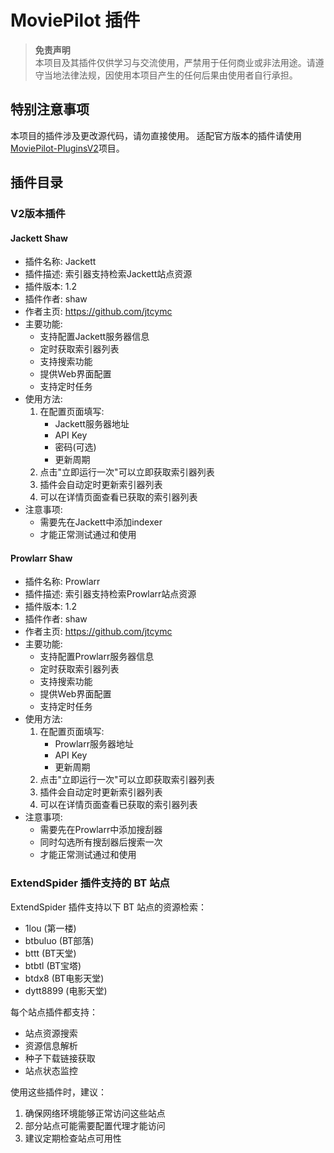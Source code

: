 # MoviePilot 插件

> **免责声明**  
> 本项目及其插件仅供学习与交流使用，严禁用于任何商业或非法用途。请遵守当地法律法规，因使用本项目产生的任何后果由使用者自行承担。
## 特别注意事项
本项目的插件涉及更改源代码，请勿直接使用。 适配官方版本的插件请使用[MoviePilot-PluginsV2](https://github.com/jtcymc/MoviePilot-PluginsV2)项目。
## 插件目录

### V2版本插件

#### Jackett Shaw
- 插件名称: Jackett
- 插件描述: 索引器支持检索Jackett站点资源
- 插件版本: 1.2
- 插件作者: shaw
- 作者主页: https://github.com/jtcymc
- 主要功能:
  - 支持配置Jackett服务器信息
  - 定时获取索引器列表
  - 支持搜索功能
  - 提供Web界面配置
  - 支持定时任务
- 使用方法:
  1. 在配置页面填写:
     - Jackett服务器地址
     - API Key
     - 密码(可选)
     - 更新周期
  2. 点击"立即运行一次"可以立即获取索引器列表
  3. 插件会自动定时更新索引器列表
  4. 可以在详情页面查看已获取的索引器列表
- 注意事项:
  - 需要先在Jackett中添加indexer
  - 才能正常测试通过和使用

#### Prowlarr Shaw
- 插件名称: Prowlarr
- 插件描述: 索引器支持检索Prowlarr站点资源
- 插件版本: 1.2
- 插件作者: shaw
- 作者主页: https://github.com/jtcymc
- 主要功能:
  - 支持配置Prowlarr服务器信息
  - 定时获取索引器列表
  - 支持搜索功能
  - 提供Web界面配置
  - 支持定时任务
- 使用方法:
  1. 在配置页面填写:
     - Prowlarr服务器地址
     - API Key
     - 更新周期
  2. 点击"立即运行一次"可以立即获取索引器列表
  3. 插件会自动定时更新索引器列表
  4. 可以在详情页面查看已获取的索引器列表
- 注意事项:
  - 需要先在Prowlarr中添加搜刮器
  - 同时勾选所有搜刮器后搜索一次
  - 才能正常测试通过和使用

### ExtendSpider 插件支持的 BT 站点

ExtendSpider 插件支持以下 BT 站点的资源检索：

- 1lou (第一楼)
- btbuluo (BT部落)
- bttt (BT天堂)
- btbtl (BT宝塔)
- btdx8 (BT电影天堂)
- dytt8899 (电影天堂)

每个站点插件都支持：
- 站点资源搜索
- 资源信息解析
- 种子下载链接获取
- 站点状态监控

使用这些插件时，建议：
1. 确保网络环境能够正常访问这些站点
2. 部分站点可能需要配置代理才能访问
3. 建议定期检查站点可用性
